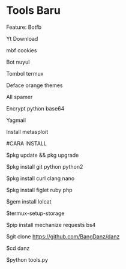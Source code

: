 # Tools Baru
Feature:
Botfb

Yt Download

mbf cookies

Bot nuyul

Tombol termux

Deface orange themes

All spamer

Encrypt python base64

Yagmail

Install metasploit

#CARA INSTALL 

$pkg update && pkg upgrade

$pkg install git python python2

$pkg install curl clang nano

$pkg install figlet ruby php

$gem install lolcat

$termux-setup-storage

$pip install mechanize requests bs4

$git clone https://github.com/BangDanz/danz

$cd danz

$python tools.py
